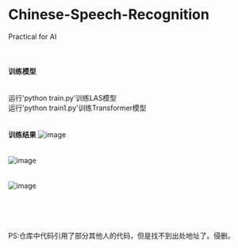 # Chinese-Speech-Recognition
Practical for AI  
<br>
<br>
<br>
**训练模型**  
<br>                                  
运行'python train.py'训练LAS模型  
运行'python train1.py'训练Transformer模型
<br>
<br>
<br>
**训练结果**
![image](https://github.com/flysmart/Chinese-Speech-Recognition/assets/66983043/91f8b1e1-3c6c-4d35-a739-78088f904c13)  
<br>
<br>
![image](https://github.com/flysmart/Chinese-Speech-Recognition/assets/66983043/65787c4c-6a53-4b0f-869f-0763feb76aba)  
<br>
<br>
![image](https://github.com/flysmart/Chinese-Speech-Recognition/assets/66983043/20d430df-e774-4ffd-a8e1-1d9583f50059)                                    
<br>
<br>
<br>
<br>
  

PS:仓库中代码引用了部分其他人的代码，但是找不到出处地址了。侵删。


